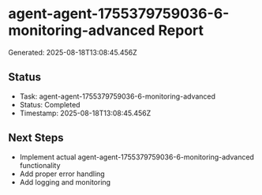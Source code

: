 # agent-agent-1755379759036-6-monitoring-advanced Report

Generated: 2025-08-18T13:08:45.456Z

## Status
- Task: agent-agent-1755379759036-6-monitoring-advanced
- Status: Completed
- Timestamp: 2025-08-18T13:08:45.456Z

## Next Steps
- Implement actual agent-agent-1755379759036-6-monitoring-advanced functionality
- Add proper error handling
- Add logging and monitoring
